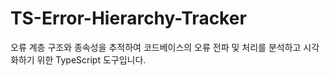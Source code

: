 # TS-Error-Hierarchy-Tracker
오류 계층 구조와 종속성을 추적하여 코드베이스의 오류 전파 및 처리를 분석하고 시각화하기 위한 TypeScript 도구입니다.
